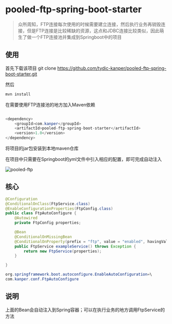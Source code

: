 # pooled-ftp-spring-boot-starter

> 众所周知，FTP连接每次使用的时候需要建立连接，然后执行业务再销毁连接，但是FTP连接是比较稀缺的资源，这点和JDBC连接比较类似，因此萌生了做一个FTP连接池并集成到Springboot中的项目

## 使用

首先下载该项目
git clone https://github.com/tydic-kanper/pooled-ftp-spring-boot-starter.git

然后

``` java
mvn install
```

在需要使用FTP连接池的地方加入Maven依赖

``` java

<dependency>
    <groupId>com.kanper</groupId>
    <artifactId>pooled-ftp-spring-boot-starter</artifactId>
    <version>1.0</version>
</dependency>

```

将项目的jar包安装到本地maven仓库

在项目中只需要在Springboot的yml文件中引入相应的配置，即可完成自动注入

![pooled-ftp](http://image.kanper.top/pooled-ftp.png "pooled-ftp")

## 核心

```java
@Configuration
@ConditionalOnClass(FtpService.class)
@EnableConfigurationProperties(FtpConfig.class)
public class FtpAutoConfigure {
    @Autowired
    private FtpConfig properties;

    @Bean
    @ConditionalOnMissingBean
    @ConditionalOnProperty(prefix = "ftp", value = "enabled", havingValue = "true")
    public FtpService exampleService() throws Exception {
        return new FtpService(properties);
    }

}
```

``` java
org.springframework.boot.autoconfigure.EnableAutoConfiguration=\
com.kanper.conf.FtpAutoConfigure
```
## 说明

上面的Bean会自动注入到Spring容器；可以在执行业务的地方调用FtpService的方法

